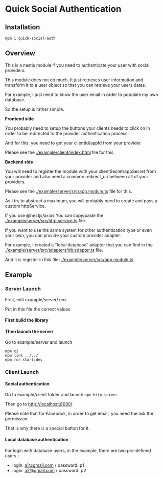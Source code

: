 # Quick Social Authentication

## Installation

`npm i quick-social-auth`


## Overview

This is a nestjs module if you need to authenticate your user with social providers.

This module does not do much. It just retrieves user information and transform it to a user object so that you can retrieve your users datas.

For example, I just need to know the user email in order to populate my own database.

So the setup is rather simple.

**Frontend side**

You probably need to setup the buttons your clients needs to click on in order to be redirected to the provider authentication process.

And for this, you need to get your clientId/appId from your provider.

Please see the [./example/client/index.html](./example/client/index.html) file for this.

**Backend side**

You will need to register the module with your clientSecret/appSecret from your provider and also need a common redirect_uri between all of your providers.

Please see the [./example/server/src/app.module.ts](./example/server/src/app.module.ts) file for this.

As I try to abstract a maximum, you will probably need to create and pass a custom httpService.

If you use @nestjs/axios You can copy/paste the [./example/server/src/http.service.ts](./example/server/src/http.service.ts) file.

If you want to use the same system for other authentication type or even your own, you can provide your custom provider adapter.

For example, I created a "local database" adapter that you can find in the [./example/server/src/adapters/db.adapter.ts](./example/server/src/adapters/db.adapter.ts) file.

And it is register in this file: [./example/server/src/app.module.ts](./example/server/src/app.module.ts)




## Example

### Server Launch

First, edit example/server/.env

Put in this file the correct values

#### First build the library


#### Then launch the server

Go to example/server and launch

```
npm ci
npm link ../../
npm run start:dev
```

### Client Launch

#### Social authentication

Go to example/client folder and launch
`npx http-server`

Then go to [http://localhost:8080/](http://localhost:8080/)

Please note that for Facebook, in order to get email, you need the ask the permission.

That is why there is a special button for it.

#### Local database authentication

For login with database users, in the example, there are two pre-defined users :

- login: a1@gmail.com / password: p1
- login: a2@gmail.com / password: p2

